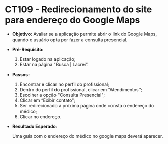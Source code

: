# CT109 - Redirecionamento do site para endereço do Google Maps

- **Objetivo:** Avaliar se a aplicação permite abrir o link do Google Maps, quando o usuário opta por fazer a consulta presencial.

- **Pré-Requisito:**
    1. Estar logado na aplicação;
    2. Estar na página “Busca | Lacrei”.

- **Passos:**
    1. Encontrar e clicar no perfil do profissional;
    2. Dentro do perfil do profissional, clicar em “Atendimentos”;
    3. Escolher a opção "Consulta Presencial";
    4. Clicar em “Exibir contato";
    5. Ser redirecionado à próxima página onde consta o endereço do médico;
    6. Clicar no endereço.

- **Resultado Esperado:**
    
    Uma guia com o endereço do médico no google maps deverá aparecer.